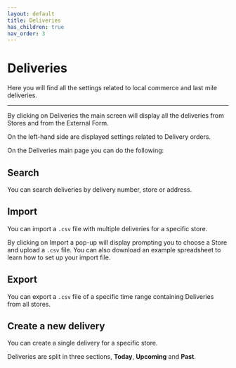 ```yaml
---
layout: default
title: Deliveries
has_children: true
nav_order: 3
---
```


# Deliveries

<div class="alert mt-3 alert-info" role="alert">
Here you will find all the settings related to local commerce and last mile deliveries. 
</div>

---

By clicking on <span><i class="fa fa-bicycle" aria-hidden="true"></i> Deliveries</span> the main screen will display all the deliveries from Stores and from the External Form.

On the left-hand side are displayed settings related to Delivery orders.

On the Deliveries main page you can do the following:

## Search 
You can search deliveries by delivery number, store or address.

## <span><i class="fa fa-upload" aria-hidden="true"></i> Import<span>
You can import a `.csv` file with multiple deliveries for a specific store.

By clicking on <span><i class="fa fa-upload" aria-hidden="true"></i> Import<span> a pop-up will display prompting you to choose a Store and upload a `.csv` file. You can also download an example spreadsheet to learn how to set up your import file.

## <span><i class="fa fa-download" aria-hidden="true"></i> Export<span>
You can export a `.csv` file of a specific time range containing Deliveries from all stores.

## <span><i class="fa fa-plus" aria-hidden="true"></i> Create a new delivery<span>
You can create a single delivery for a specific store.

Deliveries are split in three sections, **Today**, **Upcoming** and **Past**.

